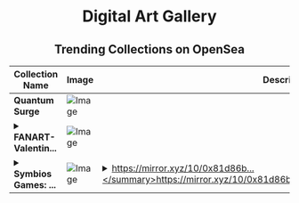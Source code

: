 <div align="center">

# Digital Art Gallery

## Trending Collections on OpenSea

| Collection Name                       | Image                                                                                     | Description                       | OpenSea Link                                                                                          |
|---------------------------------------|-------------------------------------------------------------------------------------------|-----------------------------------|--------------------------------------------------------------------------------------------------------|
| **Quantum Surge** | ![Image](https://i.seadn.io/s/raw/files/c32211e78a472c569d76fe6bc35fbf3b.png?w=500&auto=format?w=200&auto=format) |  | <details><summary>Link</summary>[Quantum Surge](https://opensea.io/collection/quantum-surge)</details> |
| **<details><summary>FANART-Valentin...</summary>FANART-Valentine2025</details>** | ![Image](https://i.seadn.io/s/raw/files/051fb3dbfcd20ceaafac9094223be819.jpg?w=500&auto=format?w=200&auto=format) |  | <details><summary>Link</summary>[FANART-Valentine2025](https://opensea.io/collection/fanart-valentine2025)</details> |
| **<details><summary>Symbios Games: ...</summary>Symbios Games: Step-by-Step Guide</details>** | ![Image](https://i.seadn.io/s/raw/files/926c030c46611c7c96ff2bc3a34d26b2.png?w=500&auto=format?w=200&auto=format) | <details><summary>https://mirror.xyz/10/0x81d86b...</summary>https://mirror.xyz/10/0x81d86b94d01db98222953e0ade4c29bfdfe0f1c8</details> | <details><summary>Link</summary>[Symbios Games: Step-by-Step Guide](https://opensea.io/collection/symbios-games-step-by-step-guide)</details> |

</div>